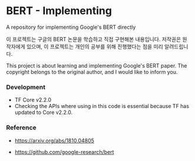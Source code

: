 # BERT - Implementing 
A repository for implementing Google's BERT directly

이 프로젝트는 구글의 BERT 논문을 학습하고 직접 구현해본 내용입니다.
저작권은 원작자에게 있으며, 이 프로젝트는 개인의 공부를 위해 진행했다는 점을 미리 알려드립니다.

This project is about learning and implementing Google's BERT paper.
The copyright belongs to the original author, and I would like to inform you.

### Development
- TF Core v2.2.0
- Checking the APIs where using in this code is essential because TF has updated to Core v2.2.0.

### Reference

- https://arxiv.org/abs/1810.04805

- https://github.com/google-research/bert
